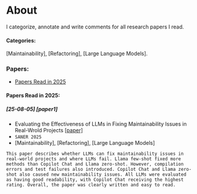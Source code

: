 # About
I categorize, annotate and write comments for all research papers I read.

#### Categories:
[Maintainability], [Refactoring], [Large Language Models].

### Papers:
- [Papers Read in 2025](#papers-read-in-2025)

#### Papers Read in 2025:

##### [25-08-05] [paper1]
- Evaluating the Effectiveness of LLMs in Fixing Maintainability Issues in Real-Wrold Projects [[paper]](https://arxiv.org/abs/2502.02368)
- `SANER 2025`
- [Maintainability], [Refactoring], [Large Language Models]
```
This paper describes whether LLMs can fix maintainability issues in real-world projects and where LLMs fail. Llama few-shot fixed more methods than Copilot Chat and Llama zero-shot. However, compilation errors and test failures also introduced. Copilot Chat and Llama zero-shot also caused new maintainability issues. All LLMs were evaluated as having good readability, with Copilot Chat receiving the highest rating. Overall, the paper was clearly written and easy to read.
```
